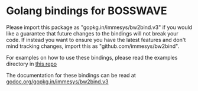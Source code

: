 # Golang bindings for BOSSWAVE

Please import this package as "gopkg.in/immesys/bw2bind.v3" if you would like a guarantee that future changes to the bindings will not break your code. If instead you want to ensure you have the latest features and don't mind tracking changes, import this as "github.com/immesys/bw2bind".

For examples on how to use these bindings, please read the examples directory in [this repo](https://github.com/immesys/bw2tools)

The documentation for these bindings can be read at [godoc.org/gopkg.in/immesys/bw2bind.v3](https://godoc.org/gopkg.in/immesys/bw2bind.v3)
